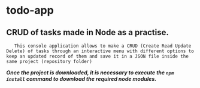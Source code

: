 # todo-app
## CRUD of tasks made in Node as a practise.

```
   This console application allows to make a CRUD (Create Read Update Delete) of tasks through an interactive menu with different options to keep an updated record of them and save it in a JSON file inside the same project (repository folder)
```

***Once the project is downloaded, it is necessary to execute the `npm install` command to download the required node modules.***
